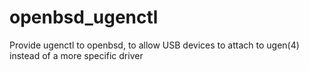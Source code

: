 # openbsd_ugenctl
Provide ugenctl to openbsd, to allow USB devices to attach to ugen(4) instead of a more specific driver
